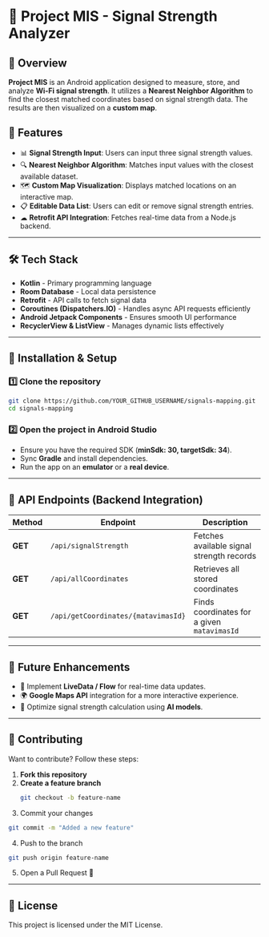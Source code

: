 # 📡 Project MIS - Signal Strength Analyzer

## 📌 Overview
**Project MIS** is an Android application designed to measure, store, and analyze **Wi-Fi signal strength**. It utilizes a **Nearest Neighbor Algorithm** to find the closest matched coordinates based on signal strength data. The results are then visualized on a **custom map**.

## 🚀 Features
- 📊 **Signal Strength Input**: Users can input three signal strength values.
- 🔍 **Nearest Neighbor Algorithm**: Matches input values with the closest available dataset.
- 🗺 **Custom Map Visualization**: Displays matched locations on an interactive map.
- 📋 **Editable Data List**: Users can edit or remove signal strength entries.
- ☁ **Retrofit API Integration**: Fetches real-time data from a Node.js backend.

---

## 🛠 Tech Stack
- **Kotlin** - Primary programming language  
- **Room Database** - Local data persistence  
- **Retrofit** - API calls to fetch signal data  
- **Coroutines (Dispatchers.IO)** - Handles async API requests efficiently  
- **Android Jetpack Components** - Ensures smooth UI performance  
- **RecyclerView & ListView** - Manages dynamic lists effectively  

---

## 🔧 Installation & Setup

### **1️⃣ Clone the repository**
```sh
git clone https://github.com/YOUR_GITHUB_USERNAME/signals-mapping.git
cd signals-mapping
```

### 2️⃣ Open the project in Android Studio
- Ensure you have the required SDK (**minSdk: 30, targetSdk: 34**).
- Sync **Gradle** and install dependencies.
- Run the app on an **emulator** or a **real device**.

---

## 🔄 API Endpoints (Backend Integration)
| **Method** | **Endpoint** | **Description** |
|-----------|------------|----------------|
| **GET** | `/api/signalStrength` | Fetches available signal strength records |
| **GET** | `/api/allCoordinates` | Retrieves all stored coordinates |
| **GET** | `/api/getCoordinates/{matavimasId}` | Finds coordinates for a given `matavimasId` |

---

## 🚀 Future Enhancements
- 📌 Implement **LiveData / Flow** for real-time data updates.  
- 🌍 **Google Maps API** integration for a more interactive experience.  
- 📶 Optimize signal strength calculation using **AI models**.  

---

## 🤝 Contributing
Want to contribute? Follow these steps:

1. **Fork this repository**  
2. **Create a feature branch**  
   ```sh
   git checkout -b feature-name
   ```
3. Commit your changes
```sh
git commit -m "Added a new feature"
```
4. Push to the branch
```sh
git push origin feature-name
```
5. Open a Pull Request 🚀

---

## 📜 License
This project is licensed under the MIT License.

